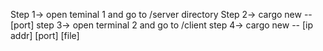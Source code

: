 Step 1-> open teminal 1 and go to /server directory
Step 2-> cargo new -- [port]
step 3-> open terminal 2 and go to /client
step 4-> cargo new -- [ip addr] [port] [file]